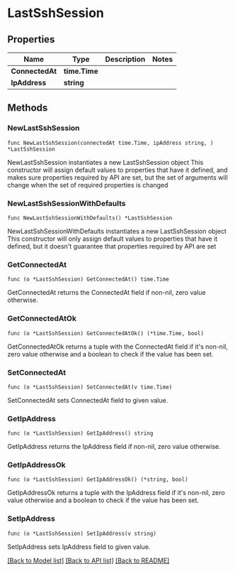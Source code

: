 # LastSshSession

## Properties

Name | Type | Description | Notes
------------ | ------------- | ------------- | -------------
**ConnectedAt** | **time.Time** |  | 
**IpAddress** | **string** |  | 

## Methods

### NewLastSshSession

`func NewLastSshSession(connectedAt time.Time, ipAddress string, ) *LastSshSession`

NewLastSshSession instantiates a new LastSshSession object
This constructor will assign default values to properties that have it defined,
and makes sure properties required by API are set, but the set of arguments
will change when the set of required properties is changed

### NewLastSshSessionWithDefaults

`func NewLastSshSessionWithDefaults() *LastSshSession`

NewLastSshSessionWithDefaults instantiates a new LastSshSession object
This constructor will only assign default values to properties that have it defined,
but it doesn't guarantee that properties required by API are set

### GetConnectedAt

`func (o *LastSshSession) GetConnectedAt() time.Time`

GetConnectedAt returns the ConnectedAt field if non-nil, zero value otherwise.

### GetConnectedAtOk

`func (o *LastSshSession) GetConnectedAtOk() (*time.Time, bool)`

GetConnectedAtOk returns a tuple with the ConnectedAt field if it's non-nil, zero value otherwise
and a boolean to check if the value has been set.

### SetConnectedAt

`func (o *LastSshSession) SetConnectedAt(v time.Time)`

SetConnectedAt sets ConnectedAt field to given value.


### GetIpAddress

`func (o *LastSshSession) GetIpAddress() string`

GetIpAddress returns the IpAddress field if non-nil, zero value otherwise.

### GetIpAddressOk

`func (o *LastSshSession) GetIpAddressOk() (*string, bool)`

GetIpAddressOk returns a tuple with the IpAddress field if it's non-nil, zero value otherwise
and a boolean to check if the value has been set.

### SetIpAddress

`func (o *LastSshSession) SetIpAddress(v string)`

SetIpAddress sets IpAddress field to given value.



[[Back to Model list]](../README.md#documentation-for-models) [[Back to API list]](../README.md#documentation-for-api-endpoints) [[Back to README]](../README.md)


